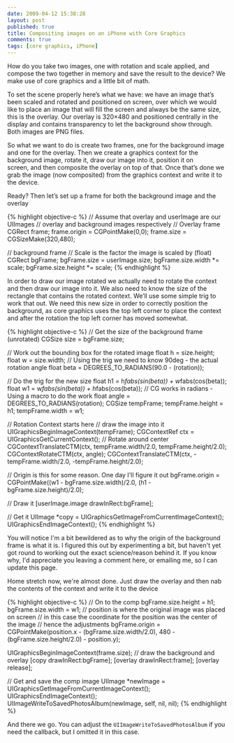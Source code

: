 ```yaml
---
date: 2009-04-12 15:38:28
layout: post
published: true
title: Compositing images on an iPhone with Core Graphics
comments: true
tags: [core graphics, iPhone]
---
```


How do you take two images, one with rotation and scale applied, and compose the two together in memory and save the result to the device? We make use of core graphics and a little bit of math.

<!-- more -->

To set the scene properly here’s what we have: we have an image that’s been scaled and rotated and positioned on screen, over which we would like to place an image that will fill the screen and always be the same size, this is the overlay. Our overlay is 320×480 and positioned centrally in the display and contains transparency to let the background show through. Both images are PNG files.

So what we want to do is create two frames, one for the background image and one for the overlay. Then we create a graphics context for the background image, rotate it, draw our image into it, position it on screen, and then composite the overlay on top of that. Once that’s done we grab the image (now composited) from the graphics context and write it to the device.

Ready? Then let’s set up a frame for both the background image and the overlay

{% highlight objective-c %}
// Assume that overlay and userImage are our UIImages
// overlay and background images respectively
// Overlay frame
CGRect frame;
frame.origin = CGPointMake(0,0);
frame.size = CGSizeMake(320,480);

// background frame
// Scale is the factor the image is scaled by (float)
CGRect bgFrame;
bgFrame.size = userImage.size;
bgFrame.size.width *= scale;
bgFrame.size.height *= scale;
{% endhighlight %}

In order to draw our image rotated we actually need to rotate the context and then draw our image into it. We also need to know the size of the rectangle that contains the rotated context. We’ll use some simple trig to work that out. We need this new size in order to correctly position the background, as core graphics uses the top left corner to place the context and after the rotation the top left corner has moved somewhat. 

{% highlight objective-c %}
// Get the size of the background frame (unrotated)
CGSize size = bgFrame.size;

// Work out the bounding box for the rotated image
float h = size.height;
float w = size.width;
// Using the trig we need to know 90deg - the actual rotation angle
float beta = DEGREES_TO_RADIANS(90.0 - (rotation));

// Do the trig for the new size
float h1 = h*fabs(sin(beta)) + w*fabs(cos(beta));
float w1 = w*fabs(sin(beta)) + h*fabs(cos(beta));
// CG works in radians - Using a macro to do the work
float angle = DEGREES_TO_RADIANS(rotation);
CGSize tempFrame;
tempFrame.height = h1;
tempFrame.width = w1;

// Rotation Context starts here
// draw the image into it
UIGraphicsBeginImageContext(tempFrame);
CGContextRef ctx = UIGraphicsGetCurrentContext();
// Rotate around center
CGContextTranslateCTM(ctx, tempFrame.width/2.0, tempFrame.height/2.0);
CGContextRotateCTM(ctx, angle);
CGContextTranslateCTM(ctx, -tempFrame.width/2.0, -tempFrame.height/2.0);

// Origin is this for some reason. One day I'll figure it out
bgFrame.origin = CGPointMake((w1 - bgFrame.size.width)/2.0,
                             (h1 - bgFrame.size.height)/2.0);

// Draw it
[userImage.image drawInRect:bgFrame];

// Get it
UIImage *copy = UIGraphicsGetImageFromCurrentImageContext();
UIGraphicsEndImageContext();
{% endhighlight %}

You will notice I'm a bit bewildered as to why the origin of the background frame is what it is. I figured this out by experimenting a bit, but haven't yet got round to working out the exact science/reason behind it. If you know why, I'd appreciate you leaving a comment here, or emailing me, so I can update this page.

Home stretch now, we're almost done. Just draw the overlay and then nab the contents of the context and write it to the device

{% highlight objective-c %}
// On to the comp
bgFrame.size.height = h1;
bgFrame.size.width = w1;
// position is where the original image was placed on screen
// in this case the coordinate for the position was the center of the image
// hence the adjustments
bgFrame.origin = CGPointMake(position.x - (bgFrame.size.width/2.0),
                            480 - (bgFrame.size.height/2.0) - position.y);

UIGraphicsBeginImageContext(frame.size);
// draw the background and overlay
[copy drawInRect:bgFrame];
[overlay drawInRect:frame];
[overlay release];

// Get and save the comp image
UIImage *newImage = UIGraphicsGetImageFromCurrentImageContext();
UIGraphicsEndImageContext();
UIImageWriteToSavedPhotosAlbum(newImage, self, nil, nil);
{% endhighlight %}

And there we go. You can adjust the ``UIImageWriteToSavedPhotosAlbum`` if you need the callback, but I omitted it in this case.
